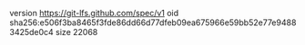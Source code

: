 version https://git-lfs.github.com/spec/v1
oid sha256:e506f3ba8465f3fde86dd66d77dfeb09ea675966e59bb52e77e94883425de0c4
size 22068
